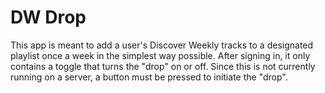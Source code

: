 # DW Drop
This app is meant to add a user's Discover Weekly tracks to a designated playlist once a week in the simplest way possible. After signing in, it only contains a toggle that turns the "drop" on or off. Since this is not currently running on a server, a button must be pressed to initiate the "drop". 
